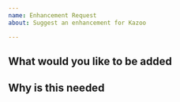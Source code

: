 ```yaml
---
name: Enhancement Request
about: Suggest an enhancement for Kazoo

---
```


<!-- Please only use this template for submitting enhancement requests -->

## What would you like to be added


## Why is this needed

